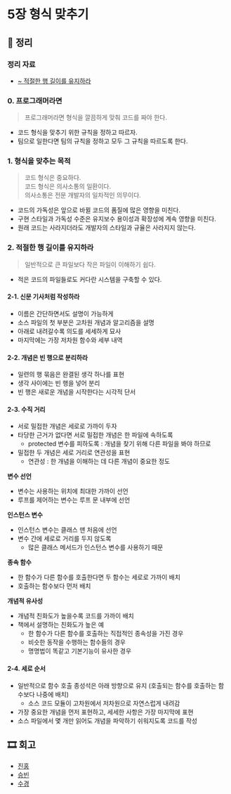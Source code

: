# 5장 형식 맞추기

## 📝 정리

### 정리 자료
- [~ 적절한 행 길이를 유지하라](./reference/5장_형식맞추기-1.pdf)

### 0. 프로그래머라면
> 프로그래머라면 형식을 깔끔하게 맞춰 코드를 짜야 한다.

- 코드 형식을 맞추기 위한 규칙을 정하고 따르자.
- 팀으로 일한다면 팀의 규칙을 정하고 모두 그 규칙을 따르도록 한다.

### 1. 형식을 맞추는 목적
> 코드 형식은 중요하다.  
> 코드 형식은 의사소통의 일환이다.  
> 의사소통은 전문 개발자의 일차적인 의무이다.

- 코드의 가독성은 앞으로 바뀔 코드의 품질에 많은 영향을 미친다.
- 구현 스타일과 가독성 수준은 유지보수 용이성과 확장성에 계속 영향을 미친다.
- 원래 코드는 사라지더라도 개발자의 스타일과 규율은 사라지지 않는다.


### 2. 적절한 행 길이를 유지하라
> 일반적으로 큰 파일보다 작은 파일이 이해하기 쉽다.

- 적은 코드의 파일들로도 커다란 시스템을 구축할 수 있다.

#### 2-1. 신문 기사처럼 작성하라
- 이름은 간단하면서도 설명이 가능하게
- 소스 파일의 첫 부분은 고차원 개념과 알고리즘을 설명
- 아래로 내려갈수록 의도를 세세하게 묘사
- 마지막에는 가장 저차원 함수와 세부 내역

#### 2-2. 개념은 빈 행으로 분리하라
- 일련의 행 묶음은 완결된 생각 하나를 표현
- 생각 사이에는 빈 행을 넣어 분리
- 빈 행은 새로운 개념을 시작한다는 시각적 단서

#### 2-3. 수직 거리
- 서로 밀접한 개념은 세로로 가까이 두자
- 타당한 근거가 없다면 서로 밀접한 개념은 한 파일에 속하도록
  - protected 변수를 피하도록 : 개념을 찾기 위해 다른 파일을 봐야 하므로
- 밀접한 두 개념은 세로 거리로 연관성을 표현
  - 연관성 : 한 개념을 이해하는 데 다른 개념이 중요한 정도

__변수 선언__
- 변수는 사용하는 위치에 최대한 가까이 선언
- 루프를 제어하는 변수는 루프 문 내부에 선언

__인스턴스 변수__
- 인스턴스 변수는 클래스 맨 처음에 선언
- 변수 간에 세로로 거리를 두지 않도록
  - 많은 클래스 메서드가 인스턴스 변수를 사용하기 때문

__종속 함수__
- 한 함수가 다른 함수를 호출한다면 두 함수는 세로로 가까이 배치
- 호출하는 함수보다 먼저 배치

__개념적 유사성__
- 개념적 친화도가 높을수록 코드를 가까이 배치
- 책에서 설명하는 친화도가 높은 예
  - 한 함수가 다른 함수를 호출하는 직접적인 종속성을 가진 경우
  - 비슷한 동작을 수행하는 함수들의 경우
  - 명명법이 똑같고 기본기능이 유사한 경우

#### 2-4. 세로 순서
- 일반적으로 함수 호출 종성석은 아래 방향으로 유지 (호출되는 함수를 호출하는 함수보다 나중에 배치)
  - 소스 코드 모듈이 고차원에서 저차원으로 자연스럽게 내려감
- 가장 중요한 개념을 먼저 표현하고, 세세한 사항은 가장 마지막에 표현
- 소스 파일에서 몇 개만 읽어도 개념을 파악하기 쉬워지도록 코드를 작성

## 🎞 회고

- [진홍](./kjh.md)
- [승빈](./wsb.md)
- [수경](./hsk.md)